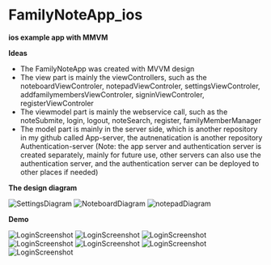 # FamilyNoteApp_ios

**ios example app with MMVM**

**Ideas**

* The FamilyNoteApp was created with MVVM design
* The view part is mainly the viewControllers, such as the noteboardViewControler, notepadViewControler, settingsViewControler, addfamilymembersViewControler, signinViewControler, registerViewControler
* The viewmodel part is mainly the webservice call, such as the noteSubmite, login, logout, noteSearch, register, familyMemberManager
* The model part is mainly in the server side, which is another repository in my github called App-server, the autnenatication is another repository Authentication-server
(Note: the app server and authentication server is created separately, mainly for future use, other servers can also use the authentication server, and the authentication server can be deployed to other places if needed)

**The design diagram**

![SettingsDiagram](https://github.com/kelci2017/FamilyNoteApp_ios/blob/NoteFamily_images/SettingsDiagram.JPG)
![NoteboardDiagram](https://github.com/kelci2017/FamilyNoteApp_ios/blob/NoteFamily_images/NoteboardDiagram.JPG)
![notepadDiagram](https://github.com/kelci2017/FamilyNoteApp_ios/blob/NoteFamily_images/notepadDiagram.JPG)

**Demo**

![LoginScreenshot](https://github.com/kelci2017/FamilyNoteApp_ios/blob/NoteFamily_images/login.png)
![LoginScreenshot](https://github.com/kelci2017/FamilyNoteApp_ios/blob/NoteFamily_images/notepad.png)
![LoginScreenshot](https://github.com/kelci2017/FamilyNoteApp_ios/blob/NoteFamily_images/noteboard.png)
![LoginScreenshot](https://github.com/kelci2017/FamilyNoteApp_ios/blob/NoteFamily_images/noteboard1.png)
![LoginScreenshot](https://github.com/kelci2017/FamilyNoteApp_ios/blob/NoteFamily_images/noteboard2.png)
![LoginScreenshot](https://github.com/kelci2017/FamilyNoteApp_ios/blob/NoteFamily_images/settings.png)
![LoginScreenshot](https://github.com/kelci2017/FamilyNoteApp_ios/blob/NoteFamily_images/settings1.png)
